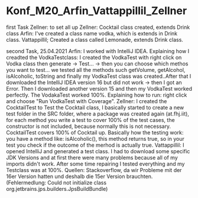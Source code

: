 # Konf_M20_Arfin_Vattappillil_Zellner
first Task
Zellner: to set all up
Zellner: Cocktail class created, extends Drink class
Arfin: I've created a class name vodka, which is extends in Drink class. 
Vattappillil; Created a class called Lemonade, extends Drink class. 

second Task, 25.04.2021
Arfin: I worked with IntelliJ IDEA. Explaining how I creadted  the VodkaTestclass: I created the VodkaTest with right click on Vodka class then generate -> Test... -> then you can choose which methos you want to test... we tested all the methods such getVolume, getAlcohol, isAlcoholic, toString and finally my VodkaTest class was created..After that I downloaded the IntelliJ IDEA version 16 but did not work -> then I got an Error. Then I downloaded another version 15 and then my VodkaTest worked perfectly. The VodakaTest worked 100%. Explaining how to run: right click and choose "Run VodkaTest with Coverage". 
Zellner: I created the CocktailTest to Test the Cocktail class, I basically started to create a new test folder in the SRC folder, where a package was created again (at.fhj.iit), for each method you write a test to cover 100% of the test cases, the constructor is not included, because normally this is not necessary. CocktailTest covers 100% of Cocktail up. Basically how the testing work:
you have a method like: isAlcoholic(), this method returns true, so in your test you check if the outcome of the merhod is actually true.
Vattappillil: I opened IntelliJ and generated a test class. I had to download some specific JDK Versions and at first there were many problems because all of my imports didn't work. After some time repairing I tested everything and my Testclass was at 100%. 
Quellen: Stackoverflow, da wir Probleme mit der 16er Version hatten und deshalb die 15er Version brauchten. (Fehlermedlung: Could not initialize class org.jetbrains.jps.builders.JpsBuildBundle)
